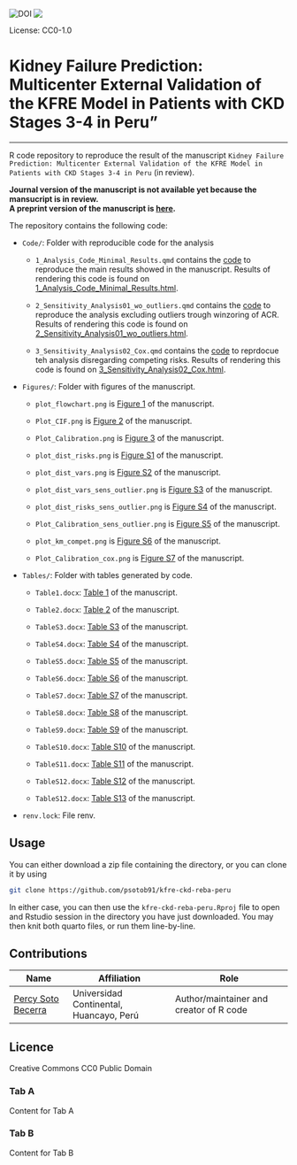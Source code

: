 
<a href="https://zenodo.org/badge/latestdoi/461208380"><img src="https://zenodo.org/badge/461208380.svg" align="left" alt="DOI"></a>

<div>

[![](https://licensebuttons.net/l/zero/1.0/80x15.png)](http://creativecommons.org/publicdomain/zero/1.0/)

License: CC0-1.0

</div>

# Kidney Failure Prediction: Multicenter External Validation of the KFRE Model in Patients with CKD Stages 3-4 in Peru”

<hr>

R code repository to reproduce the result of the manuscript
`Kidney Failure Prediction: Multicenter External Validation of the KFRE Model in Patients with CKD Stages 3-4 in Peru`
(in review).

**Journal version of the manuscript is not available yet because the
mansucript is in review.**  
**A preprint version of the manuscript is
[here](https://www.medrxiv.org/content/10.1101/2023.03.27.23287771v1).**

The repository contains the following code:

- `Code/`: Folder with reproducible code for the analysis

  - `1_Analysis_Code_Minimal_Results.qmd` contains the
    [code](https://github.com/psotob91/kfre-ckd-reba-peru/blob/main/Code/1_Analysis_Code_Minimal_Results.qmd)
    to reproduce the main results showed in the manuscript. Results of
    rendering this code is found on
    [1_Analysis_Code_Minimal_Results.html](https://github.com/psotob91/kfre-ckd-reba-peru/blob/main/Code/1_Analysis_Code_Minimal_Results.md).

  - `2_Sensitivity_Analysis01_wo_outliers.qmd` contains the
    [code](https://github.com/psotob91/kfre-ckd-reba-peru/blob/main/Code/2_Sensitiviy_Analysis01_wo_outliers.qmd)
    to reproduce the analysis excluding outliers trough winzoring of
    ACR. Results of rendering this code is found on
    [2_Sensitivity_Analysis01_wo_outliers.html](https://github.com/psotob91/kfre-ckd-reba-peru/blob/main/Code/2_Sensitiviy_Analysis01_wo_outliers.md).

  - `3_Sensitivity_Analysis02_Cox.qmd` contains the
    [code](https://github.com/psotob91/kfre-ckd-reba-peru/blob/main/Code/3_Sensitivity_Analysis02_Cox.qmd)
    to reprdocue teh analysis disregarding competing risks. Results of
    rendering this code is found on
    [3_Sensitivity_Analysis02_Cox.html](https://github.com/psotob91/kfre-ckd-reba-peru/blob/main/Code/3_Sensitivity_Analysis02_Cox.md).

- `Figures/`: Folder with figures of the manuscript.

  - `plot_flowchart.png` is [Figure
    1](https://github.com/psotob91/kfre-ckd-reba-peru/blob/main/Figures/plot_flowchart.png)
    of the manuscript.

  - `Plot_CIF.png` is [Figure
    2](https://github.com/psotob91/kfre-ckd-reba-peru/blob/main/Figures/Plot_CIF.png)
    of the manuscript.

  - `Plot_Calibration.png` is [Figure
    3](https://github.com/psotob91/kfre-ckd-reba-peru/blob/main/Figures/Plot_Calibration.png)
    of the manuscript.

  - `plot_dist_risks.png` is [Figure
    S1](https://github.com/psotob91/kfre-ckd-reba-peru/blob/main/Figures/plot_dist_risks.png)
    of the manuscript.

  - `plot_dist_vars.png` is [Figure
    S2](https://github.com/psotob91/kfre-ckd-reba-peru/blob/main/Figures/plot_dist_vars.png)
    of the manuscript.

  - `plot_dist_vars_sens_outlier.png` is [Figure
    S3](https://github.com/psotob91/kfre-ckd-reba-peru/blob/main/Figures/plot_dist_vars_sens_outlier.png)
    of the manuscript.

  - `plot_dist_risks_sens_outlier.png` is [Figure
    S4](https://github.com/psotob91/kfre-ckd-reba-peru/blob/main/Figures/plot_dist_risks_sens_outlier.png)
    of the manuscript.

  - `Plot_Calibration_sens_outlier.png` is [Figure
    S5](https://github.com/psotob91/kfre-ckd-reba-peru/blob/main/Figures/Plot_Calibration_sens_outlier.png)
    of the manuscript.

  - `plot_km_compet.png` is [Figure
    S6](https://github.com/psotob91/kfre-ckd-reba-peru/blob/main/Figures/plot_km_compet.png)
    of the manuscript.

  - `Plot_Calibration_cox.png` is [Figure
    S7](https://github.com/psotob91/kfre-ckd-reba-peru/blob/main/Figures/Plot_Calibration_cox.png)
    of the manuscript.

- `Tables/`: Folder with tables generated by code.

  - `Table1.docx`: [Table
    1](https://github.com/psotob91/kfre-ckd-reba-peru/blob/main/Tables/Table1.docx)
    of the manuscript.

  - `Table2.docx`: [Table
    2](https://github.com/psotob91/kfre-ckd-reba-peru/blob/main/Tables/Table2.docx)
    of the manuscript.

  - `TableS3.docx`: [Table
    S3](https://github.com/psotob91/kfre-ckd-reba-peru/blob/main/Tables/TableS3.docx)
    of the manuscript.

  - `TableS4.docx`: [Table
    S4](https://github.com/psotob91/kfre-ckd-reba-peru/blob/main/Tables/TableS4.docx)
    of the manuscript.

  - `TableS5.docx`: [Table
    S5](https://github.com/psotob91/kfre-ckd-reba-peru/blob/main/Tables/TableS5.docx)
    of the manuscript.

  - `TableS6.docx`: [Table
    S6](https://github.com/psotob91/kfre-ckd-reba-peru/blob/main/Tables/TableS6.docx)
    of the manuscript.

  - `TableS7.docx`: [Table
    S7](https://github.com/psotob91/kfre-ckd-reba-peru/blob/main/Tables/TableS7.docx)
    of the manuscript.

  - `TableS8.docx`: [Table
    S8](https://github.com/psotob91/kfre-ckd-reba-peru/blob/main/Tables/TableS8.docx)
    of the manuscript.

  - `TableS9.docx`: [Table
    S9](https://github.com/psotob91/kfre-ckd-reba-peru/blob/main/Tables/TableS9.docx)
    of the manuscript.

  - `TableS10.docx`: [Table
    S10](https://github.com/psotob91/kfre-ckd-reba-peru/blob/main/Tables/TableS10.docx)
    of the manuscript.

  - `TableS11.docx`: [Table
    S11](https://github.com/psotob91/kfre-ckd-reba-peru/blob/main/Tables/TableS11.docx)
    of the manuscript.

  - `TableS12.docx`: [Table
    S12](https://github.com/psotob91/kfre-ckd-reba-peru/blob/main/Tables/TableS12.docx)
    of the manuscript.

  - `TableS12.docx`: [Table
    S13](https://github.com/psotob91/kfre-ckd-reba-peru/blob/main/Tables/TableS13.docx)
    of the manuscript.

- `renv.lock`: File renv.

## Usage

You can either download a zip file containing the directory, or you can
clone it by using

``` bash
git clone https://github.com/psotob91/kfre-ckd-reba-peru
```

In either case, you can then use the `kfre-ckd-reba-peru.Rproj` file to
open and Rstudio session in the directory you have just downloaded. You
may then knit both quarto files, or run them line-by-line.

## Contributions

| Name                                               | Affiliation                             | Role                                    |
|----------------------------------------------------|-----------------------------------------|-----------------------------------------|
| [Percy Soto Becerra](https://github.com/psotob91/) | Universidad Continental, Huancayo, Perú | Author/maintainer and creator of R code |

## Licence

Creative Commons CC0 Public Domain

<div class="panel-tabset">

### Tab A

Content for Tab A

### Tab B

Content for Tab B

</div>
